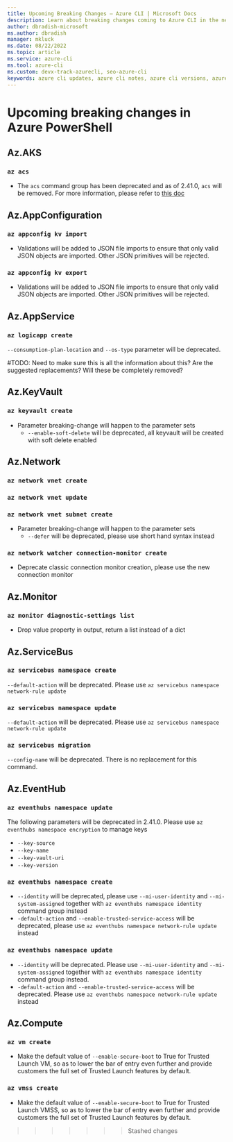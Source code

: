 ```yaml
---
title: Upcoming Breaking Changes – Azure CLI | Microsoft Docs
description: Learn about breaking changes coming to Azure CLI in the next breaking change release
author: dbradish-microsoft
ms.author: dbradish
manager: mkluck
ms.date: 08/22/2022
ms.topic: article
ms.service: azure-cli
ms.tool: azure-cli
ms.custom: devx-track-azurecli, seo-azure-cli
keywords: azure cli updates, azure cli notes, azure cli versions, azure cli breaking changes
---
```


# Upcoming breaking changes in Azure PowerShell

## Az.AKS

### `az acs`

- The `acs` command group has been deprecated and as of 2.41.0, `acs` will be removed. For more information, please refer to [this doc](https://azure.microsoft.com/updates/azure-container-service-will-retire-on-january-31-2020/)
  
## Az.AppConfiguration

### `az appconfig kv import`

- Validations will be added to JSON file imports to ensure that only valid JSON objects are imported. Other JSON primitives will be rejected. 

### `az appconfig kv export`

- Validations will be added to JSON file imports to ensure that only valid JSON objects are imported. Other JSON primitives will be rejected. 

## Az.AppService

### `az logicapp create`

`--consumption-plan-location` and `--os-type` parameter will be deprecated. 

#TODO: Need to make sure this is all the information about this? Are the suggested replacements? Will these be completely removed? 

## Az.KeyVault

### `az keyvault create`

- Parameter breaking-change will happen to the parameter sets
  - `--enable-soft-delete` will be deprecated, all keyvault will be created with soft delete enabled

## Az.Network

### `az network vnet create`
### `az network vnet update`
### `az network vnet subnet create`

- Parameter breaking-change will happen to the parameter sets
  - `--defer` will be deprecated, please use short hand syntax instead

### `az network watcher connection-monitor create`

- Deprecate classic connection monitor creation, please use the new connection monitor

## Az.Monitor

### `az monitor diagnostic-settings list`

- Drop value property in output, return a list instead of a dict

## Az.ServiceBus

### `az servicebus namespace create`

`--default-action` will be deprecated. Please use `az servicebus namespace network-rule update`

### `az servicebus namespace update`

`--default-action` will be deprecated. Please use `az servicebus namespace network-rule update`

### `az servicebus migration`

`--config-name` will be deprecated. There is no replacement for this command.

## Az.EventHub

### `az eventhubs namespace update`

The following parameters will be deprecated in 2.41.0. Please use `az eventhubs namespace encryption` to manage keys

-  `--key-source`
-  `--key-name`
-  `--key-vault-uri`
-  `--key-version`

### `az eventhubs namespace create`

- `--identity` will be deprecated, please use `--mi-user-identity` and `--mi-system-assigned` together with `az eventhubs namespace identity` command group instead
- `-default-action` and `--enable-trusted-service-access` will be deprecated, please use `az eventhubs namespace network-rule update` instead

### `az eventhubs namespace update`

- `--identity` will be deprecated. Please use `--mi-user-identity` and `--mi-system-assigned` together with `az eventhubs namespace identity` command group instead.
- `-default-action` and `--enable-trusted-service-access` will be deprecated. Please use `az eventhubs namespace network-rule update` instead

## Az.Compute

### `az vm create`
- Make the default value of  `--enable-secure-boot` to True for Trusted Launch VM, so as to lower the bar of entry even further and provide customers the full set of Trusted Launch features by default.

### `az vmss create`
- Make the default value of  `--enable-secure-boot` to True for Trusted Launch VMSS, so as to lower the bar of entry even further and provide customers the full set of Trusted Launch features by default.



[comment]: # (As of right now, we should follow PowerShell's example and list the breaking changes by Service alphabetically and list each afected command. Delete this comment after reading.)
>>>>>>> Stashed changes
